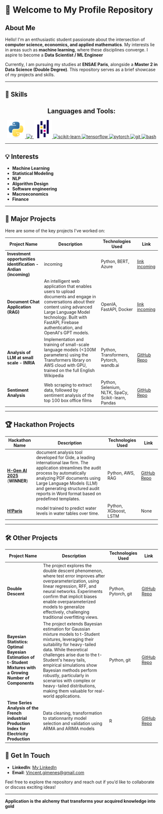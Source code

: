 # 👋 Welcome to My Profile Repository

## About Me

Hello! I'm an enthusiastic student passionate about the intersection of **computer science, economics, and applied mathematics**. My interests lie in areas such as **machine learning**, where these disciplines converge. I aspire to become a **Data Scientist / ML Engineer**

Currently, I am pursuing my studies at **ENSAE Paris**, alongside a **Master 2 in Data Science (Double Degree)**. This repository serves as a brief showcase of my projects and skills.

---

## 🔧 Skills

<h2 align="center">Languages and Tools:</h2>  
<p align="center">   
  <a href="https://www.python.org" target="_blank" rel="noreferrer">   
    <img src="https://raw.githubusercontent.com/devicons/devicon/master/icons/python/python-original.svg" alt="python" width="60" height="60"/>   
  </a>   
  <a href="https://www.r-project.org/" target="_blank" rel="noreferrer">   
    <img src="https://www.vectorlogo.zone/logos/r-project/r-project-icon.svg" alt="r" width="60" height="60"/>   
  </a>   
  <a href="https://www.pandas.pydata.org" target="_blank" rel="noreferrer">   
    <img src="https://raw.githubusercontent.com/devicons/devicon/2ae2a900d2f041da66e950e4d48052658d850630/icons/pandas/pandas-original.svg" alt="pandas" width="60" height="60"/>   
  </a>  
  <a href="https://scikit-learn.org/" target="_blank" rel="noreferrer">   
    <img src="https://upload.wikimedia.org/wikipedia/commons/0/05/Scikit_learn_logo_small.svg" alt="scikit-learn" width="60" height="60"/>   
  </a>  
  <a href="https://www.tensorflow.org/" target="_blank" rel="noreferrer">   
    <img src="https://www.vectorlogo.zone/logos/tensorflow/tensorflow-icon.svg" alt="tensorflow" width="60" height="60"/>   
  </a>  
  <a href="https://pytorch.org/" target="_blank" rel="noreferrer">   
    <img src="https://www.vectorlogo.zone/logos/pytorch/pytorch-icon.svg" alt="pytorch" width="60" height="60"/>   
  </a>   
  <a href="https://git-scm.com/" target="_blank" rel="noreferrer">   
    <img src="https://www.vectorlogo.zone/logos/git-scm/git-scm-icon.svg" alt="git" width="60" height="60"/>   
  </a>  
  <a href="https://www.gnu.org/software/bash/" target="_blank" rel="noreferrer">   
    <img src="https://www.vectorlogo.zone/logos/gnu_bash/gnu_bash-icon.svg" alt="bash" width="60" height="60"/>   
  </a>  
</p> 

---

## 💡 Interests

- **Machine Learning**  
- **Statistical Modeling**  
- **NLP**  
- **Algorithm Design**
- **Software engineering** 
- **Macroeconomics**
- **Finance**

---
## 📂 Major Projects

Here are some of the key projects I've worked on:

| Project Name                     | Description                                                                 | Technologies Used                          | Link                                           |
|----------------------------------|-----------------------------------------------------------------------------|-------------------------------------------|------------------------------------------------|
| **Investment opportunities identification - Ardian (incoming)** | incoming | Python, BERT, Azure                | [link incoming](#)                               |
| **Document Chat Application (RAG)** | An intelligent web application that enables users to upload documents and engage in conversations about their content using advanced Large Language Model technology. Built with FastAPI, Firebase authentication, and OpenAI's GPT models.    | OpenIA, FastAPI, Docker   | [link incoming](#)                               |
| **Analysis of LLM at small scale - INRIA**        | Implementation and training of small-scale language models (<100M parameters) using the Transformers library on AWS cloud with GPU, trained on the full English Wikipedia| Python, Transformers, Pytorch, wandb.ai              | [GitHub Repo](https://github.com/VincentG1234/ENSAE-Projects/tree/main/2A%20(Master1)/Statistique%20Appliqu%C3%A9e)                               |
| **Sentiment Analysis**         | Web scraping to extract data, followed by sentiment analysis of the top 100 box office films    | Python, Selenium, NLTK, SpaCy, Scikit-learn, Pandas      | [GitHub Repo](https://github.com/VincentG1234/ENSAE-Projects/tree/main/2A%20(Master1)/Python%20for%20data%20science)                               |

---

## 🏆 Hackathon Projects  

| Hackathon Name                     | Description                                                                 | Technologies Used                          | Link                                           |
|----------------------------------|-----------------------------------------------------------------------------|-------------------------------------------|------------------------------------------------|
| [**H-Gen AI 2025**](https://www.linkedin.com/posts/maximegonnet_ce-week-end-sest-d%C3%A9roul%C3%A9e-la-1%C3%A8re-%C3%A9dition-activity-7292436769227046912-AaeP?utm_source=share&utm_medium=member_desktop&rcm=ACoAADfoMqwBsNKYxhFxcwerNSQDZUKNKq69cBI) (**WINNER**)   | document analysis tool developed for Gide, a leading international law firm. The application streamlines the audit process by automatically analyzing PDF documents using Large Language Models (LLM) and generating structured audit reports in Word format based on predefined templates. | Python, AWS, RAG | [GitHub Repo](https://github.com/YourUsername/Resume-Screener) |
| [**H!Paris**](https://www.hi-paris.fr/hickathon/)   | model trained to predict water levels in water tables over time.  | Python, XGboost, LSTM | None |


---

## 🛠️ Other Projects  

| Project Name                     | Description                                                                 | Technologies Used                          | Link                                           |
|----------------------------------|-----------------------------------------------------------------------------|-------------------------------------------|------------------------------------------------|
| **Double Descent**        | The project explores the double descent phenomenon, where test error improves after overparameterization, using linear regression, RFF, and neural networks. Experiments confirm that implicit biases enable overparameterized models to generalize effectively, challenging traditional overfitting views.       | Python, Pytorch, git | [GitHub Repo](https://github.com/Pierre-Clayton/AdvancedML-Project)                               |
| **Bayesian Statistics: Optimal Bayesian Estimation of t-Student Mixtures with a Growing Number of Components**        | The project extends Bayesian estimation for Gaussian mixture models to t-Student mixtures, leveraging their suitability for heavy-tailed data. While theoretical challenges arise due to the t-Student's heavy tails, empirical simulations show Bayesian methods perform robustly, particularly in scenarios with complex or heavy-tailed distributions, making them valuable for real-world applications.       | Python, git | [GitHub Repo](https://github.com/Pierre-Clayton/Bayesian-stats-project)                               |
| **Time Series Analysis of the French industrial Production Index for Electricity Production**      | Data cleaning, transformation to stationnarity model selection and validation using ARMA and ARIMA models | R      | [GitHub Repo](https://github.com/VincentG1234/ENSAE-Projects/tree/main/2A%20(Master1)/Linear%20Time%20Series)                               |


## 🚀 Get In Touch

- **LinkedIn**: [My LinkedIn](https://www.linkedin.com/in/vincent-gimenes-438157222/)  
- **Email**: Vincent.gimenes@gmail.com  

Feel free to explore the repository and reach out if you’d like to collaborate or discuss exciting ideas!  

---

**Application is the alchemy that transforms your acquired knowledge into gold**  
